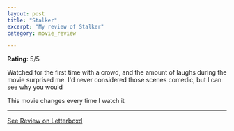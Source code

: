 ```yaml
---
layout: post
title: "Stalker"
excerpt: "My review of Stalker"
category: movie_review

---
```


**Rating:** 5/5

Watched for the first time with a crowd, and the amount of laughs during the movie surprised me. I'd never considered those scenes comedic, but I can see why you would

This movie changes every time I watch it

<hr>

[See Review on Letterboxd](https://boxd.it/54QtLl)
